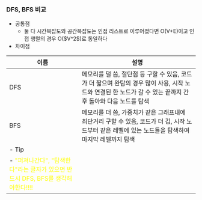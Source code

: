 <h3 id="dfs-bfs-비교">DFS, BFS 비교</h3>
<ul>
<li>공통점<ul>
<li>둘 다 시간복잡도와 공간복잡도는 인접 리스트로 이루어졌다면 O(V+E)이고 인접 행렬의 경우 O($V^2$)로 동일하다</li>
</ul>
</li>
<li>차이점</li>
</ul>
<table>
<thead>
<tr>
<th>이름</th>
<th>설명</th>
</tr>
</thead>
<tbody><tr>
<td>DFS</td>
<td>메모리를 덜 씀, 절단점 등 구할 수 있음, 코드가 더 짧으며 완탐의 경우 많이 사용, 시작 노드와 연결된 한 노드가 갈 수 있는 끝까지 간 후 돌아와 다음 노드를 탐색</td>
</tr>
<tr>
<td>BFS</td>
<td>메모리를 더 씀, 가중치가 같은 그래프내에 최단거리 구할 수 있음, 코드가 더 김, 시작 노드부터 같은 레벨에 있는 노드들을 탐색하여 마지막 레벨까지 탐색</td>
</tr>
<tr>
<td>- Tip</td>
<td></td>
</tr>
<tr>
<td>- <span style="color: yellow;">&quot;퍼져나간다&quot;, &quot;탐색한다&quot;라는 글자가 있으면 반드시 DFS, BFS를 생각해야한다!!!!</span></td>
<td></td>
</tr>
</tbody></table>